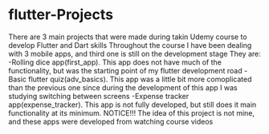# flutter-Projects
There are 3 main projects that were made during takin Udemy course to develop Flutter and Dart skills
Throughout the course I have been dealing with 3 mobile apps, and third one is still on the development stage
They are:
-Rolling dice app(first_app). This app does not have much of the functionality, but was the starting point of my flutter development road 
-Basic flutter quiz(adv_basics). This app was a little bit more comoplicated than the previous one since during the development of this app I was studying switching between screens
-Expense tracker app(expense_tracker). This app is not fully developed, but still does it main functionality at its minimum.
NOTICE!!! The idea of this project is not mine, and these apps were developed from watching course videos
